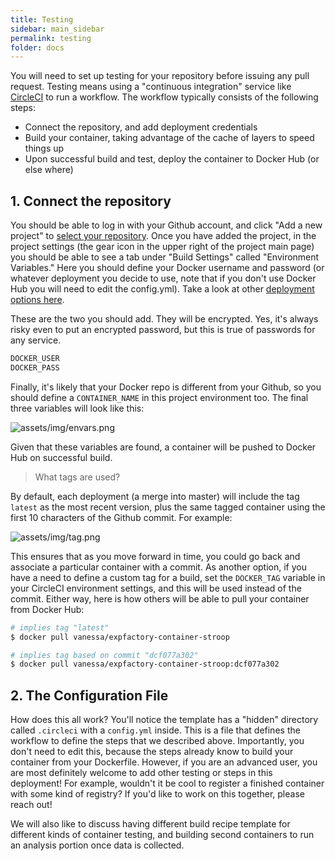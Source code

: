 ```yaml
---
title: Testing
sidebar: main_sidebar
permalink: testing
folder: docs
---
```


You will need to set up testing for your repository before issuing any pull request. Testing means using a
"continuous integration" service like [CircleCI](https://circleci.com/workflow-run/a8dc69fa-fa42-4b47-8af5-611f924e175b) to
run a workflow. The workflow typically consists of the following steps:

 - Connect the repository, and add deployment credentials
 - Build your container, taking advantage of the cache of layers to speed things up
 - Upon successful build and test, deploy the container to Docker Hub (or else where)


## 1. Connect the repository
You should be able to log in with your Github account, and click "Add a new project" to [select your repository](https://circleci.com/dashboard).
Once you have added the project, in the project settings (the gear icon in the upper right of the project main page) you should be able to
see a tab under "Build Settings" called "Environment Variables." Here you should define your Docker username and password
(or whatever deployment you decide to use, note that if you don't use Docker Hub you will need to edit the config.yml). Take a look
at other [deployment options here](https://circleci.com/docs/2.0/deployment-integrations/).

These are the two you should add. They will be encrypted. Yes, it's always risky even to put an encrypted password, but this is
true of passwords for any service.

```bash
DOCKER_USER
DOCKER_PASS
```

Finally, it's likely that your Docker repo is different from your Github, so you should define a `CONTAINER_NAME` in this project environment too. The final three variables will look like this:

![assets/img/envars.png](assets/img/envars.png)

Given that these variables are found, a container will be pushed to Docker Hub on successful build. 

> What tags are used?

By default, each deployment (a merge into master) will include the tag `latest` as the most recent version,
plus the same tagged container using the first 10 characters of the Github commit. For example:

![assets/img/tag.png](assets/img/tag.png)

This ensures that as you move forward in time, you could go back and associate a particular container with
a commit. As another option, if you have a need to define a custom tag for a build, set the `DOCKER_TAG` variable in your CircleCI environment settings, and this will be used instead of the commit.  Either way, here is how others will be able to pull your container from Docker Hub:

```bash
# implies tag "latest"
$ docker pull vanessa/expfactory-container-stroop

# implies tag based on commit "dcf077a302"
$ docker pull vanessa/expfactory-container-stroop:dcf077a302
```

## 2. The Configuration File

How does this all work? You'll notice the template has a "hidden" directory called `.circleci` with a `config.yml` inside. This is a file that defines the workflow
to define the steps that we described above. Importantly, you don't need to edit this, because the steps already know to build your container from your Dockerfile. However, if you are an advanced user, you
are most definitely welcome to add other testing or steps in this deployment! For example, wouldn't it
be cool to register a finished container with some kind of registry? If you'd like to work on this together, please reach out!

We will also like to discuss having different build recipe template for different kinds of container testing, and building second containers to run an analysis portion once data is collected.
